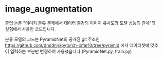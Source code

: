 # image_augmentation

졸업 논문 "이미지 분류 문제에서 데이터 증강의 이미지 유사도와 모델 성능의 관계"의 실험에서 사용한 코드입니다.

분류 모델의 코드는 PyramidNet의 공개된 git 주소인 https://github.com/dnddnjs/pytorch-cifar10/tree/pyramid 에서 데이터셋에 맞추어 입력하는 부분만 변경하여 사용했습니다.(PyramidNet.py, train.py)
